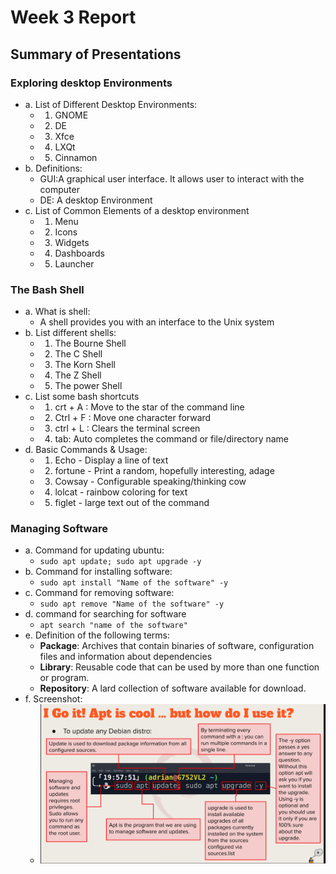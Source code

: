 # Week 3 Report 

## Summary of Presentations 

### Exploring desktop Environments 
- a. List of Different Desktop Environments:
  - 1. GNOME
  - 2. DE
  - 3. Xfce
  - 4. LXQt
  - 5. Cinnamon
- b. Definitions:
  - GUI:A graphical user interface. It allows user to interact with the computer 
  - DE: A desktop Environment 
- c. List of Common Elements of a desktop environment
  - 1. Menu
  - 2. Icons 
  - 3. Widgets 
  - 4. Dashboards
  - 5. Launcher 

### The Bash Shell
- a. What is shell:
  - A shell provides you with an interface to the Unix system 
- b. List different shells:
  - 1. The Bourne Shell
  - 2. The C Shell
  - 3. The Korn Shell
  - 4. The Z Shell
  - 5. The power Shell
- c. List some bash shortcuts
  - 1. crt + A : Move to the star of the command line 
  - 2. Ctrl + F : Move one character forward
  - 3. ctrl + L : Clears the terminal screen
  - 4. tab: Auto completes the command or file/directory name
- d. Basic Commands & Usage:
  - 1. Echo - Display a line of text
  - 2. fortune - Print a random, hopefully interesting, adage
  - 3. Cowsay - Configurable speaking/thinking cow
  - 4. lolcat - rainbow coloring for text
  - 5. figlet - large text out of the command   

### Managing Software
- a. Command for updating ubuntu:
  -  `sudo apt update; sudo apt upgrade -y`
- b. Command for installing software:
  - `sudo apt install "Name of the software" -y `
- c. Command for removing software:
  - `sudo apt remove "Name of the software" -y`
- d. command for searching for software
  - `apt search "name of the software"`
- e. Definition of the following terms:
  - **Package**: Archives that contain binaries of software, configuration files and information about dependencies 
  - **Library**: Reusable code that can be used by more than one function or program. 
  - **Repository**: A lard collection of software available for download.  
- f. Screenshot:
  - ![screenshot](w3.f.png)

